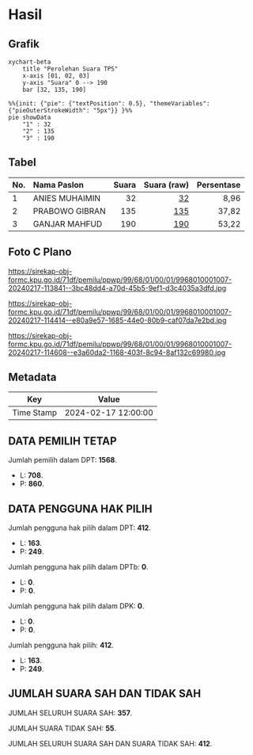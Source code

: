 # Hasil

## Grafik

```mermaid
xychart-beta
    title "Perolehan Suara TPS"
    x-axis [01, 02, 03]
    y-axis "Suara" 0 --> 190
    bar [32, 135, 190]
```

```mermaid
%%{init: {"pie": {"textPosition": 0.5}, "themeVariables": {"pieOuterStrokeWidth": "5px"}} }%%
pie showData
    "1" : 32
    "2" : 135
    "3" : 190
```

## Tabel

| No. | Nama Paslon    | Suara | Suara (raw) | Persentase |
|:--- |:-------------- | -----:| -----------:| ----------:|
| 1   | ANIES MUHAIMIN | 32    | [32][p-1]   | 8,96       |
| 2   | PRABOWO GIBRAN | 135   | [135][p-2]  | 37,82      |
| 3   | GANJAR MAHFUD  | 190   | [190][p-3]  | 53,22      |


[p-1]: https://github.com/gigit-pemilu/pemilu-2024-99-luar-negeri/blob/main/pilpres/hitung-suara/sub/99-luar-negeri/sub/68-los-angeles-amerika-serikat/sub/01-los-angeles-amerika-serikat/sub/0001-los-angeles-amerika-serikat/sub/007-pos-007/sub/paslon-1.txt
[p-2]: https://github.com/gigit-pemilu/pemilu-2024-99-luar-negeri/blob/main/pilpres/hitung-suara/sub/99-luar-negeri/sub/68-los-angeles-amerika-serikat/sub/01-los-angeles-amerika-serikat/sub/0001-los-angeles-amerika-serikat/sub/007-pos-007/sub/paslon-2.txt
[p-3]: https://github.com/gigit-pemilu/pemilu-2024-99-luar-negeri/blob/main/pilpres/hitung-suara/sub/99-luar-negeri/sub/68-los-angeles-amerika-serikat/sub/01-los-angeles-amerika-serikat/sub/0001-los-angeles-amerika-serikat/sub/007-pos-007/sub/paslon-3.txt

## Foto C Plano

https://sirekap-obj-formc.kpu.go.id/71df/pemilu/ppwp/99/68/01/00/01/9968010001007-20240217-113841--3bc48dd4-a70d-45b5-9ef1-d3c4035a3dfd.jpg

https://sirekap-obj-formc.kpu.go.id/71df/pemilu/ppwp/99/68/01/00/01/9968010001007-20240217-114414--e80a9e57-1685-44e0-80b9-caf07da7e2bd.jpg

https://sirekap-obj-formc.kpu.go.id/71df/pemilu/ppwp/99/68/01/00/01/9968010001007-20240217-114608--e3a60da2-1168-403f-8c94-8af132c69980.jpg


## Metadata

| Key        | Value               |
| ---------- | ------------------- |
| Time Stamp | 2024-02-17 12:00:00 |


## DATA PEMILIH TETAP

Jumlah pemilih dalam DPT: **1568**.
 * L: **708**.
 * P: **860**.

## DATA PENGGUNA HAK PILIH

Jumlah pengguna hak pilih dalam DPT: **412**.
 * L: **163**.
 * P: **249**.

Jumlah pengguna hak pilih dalam DPTb: **0**.
 * L: **0**.
 * P: **0**.

Jumlah pengguna hak pilih dalam DPK: **0**.
 * L: **0**.
 * P: **0**.

Jumlah pengguna hak pilih: **412**.
 * L: **163**.
 * P: **249**.

## JUMLAH SUARA SAH DAN TIDAK SAH

JUMLAH SELURUH SUARA SAH: **357**.

JUMLAH SUARA TIDAK SAH: **55**.

JUMLAH SELURUH SUARA SAH DAN SUARA TIDAK SAH: **412**.


